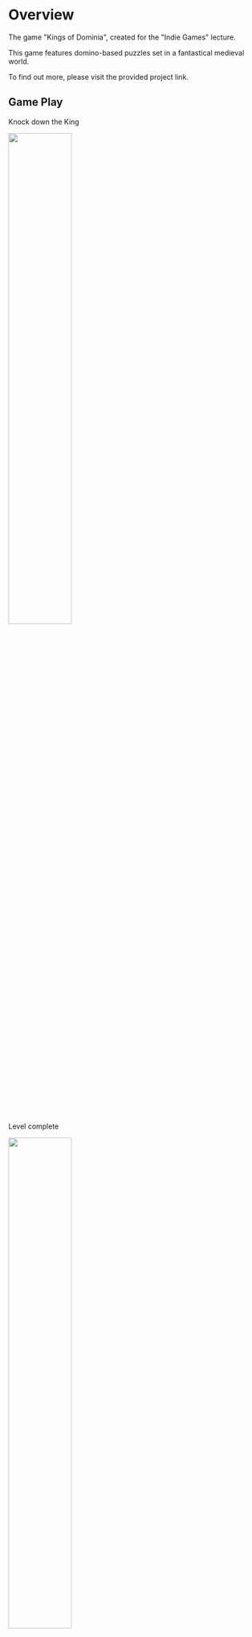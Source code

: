 # Overview
The game "Kings of Dominia", created for the "Indie Games" lecture.

This game features domino-based puzzles set in a fantastical medieval world. 

To find out more, please visit the provided project link.

## Game Play

Knock down the King

<img src="https://user-images.githubusercontent.com/34072813/150656674-f44be52a-3049-4a81-89ce-4c07fdfea259.PNG" width=50% height=50%>


Level complete

<img src="https://user-images.githubusercontent.com/34072813/150656810-da3e8283-a2af-45f2-a70b-3e501fa6e271.PNG" width=50% height=50%>


Draw a line, along which dominoes are placed

<img src="https://user-images.githubusercontent.com/34072813/150656839-f9da6f0e-d027-44fa-8504-8c2329c3118e.PNG" width=50% height=50%>


Drawing finished

<img src="https://user-images.githubusercontent.com/34072813/150656849-f07699d0-6cfb-4da6-900c-086126a2a96f.PNG" width=50% height=50%>


Upgrade dominoes

<img src="https://user-images.githubusercontent.com/34072813/150656854-5256a913-d4e0-47b8-b7dd-3697e7f61ae7.PNG" width=50% height=50%>


Fire the cannon

<img src="https://user-images.githubusercontent.com/34072813/150656860-95d371cc-d8f5-44be-bdac-7aef0043b09c.PNG" width=50% height=50%>


UI overview

<img src="https://user-images.githubusercontent.com/34072813/150656868-80855f33-7045-4a8d-9352-16098309a4d6.PNG" width=50% height=50%>



## Trailer
[<img src="https://img.youtube.com/vi/cMFjXeLQtOw/maxresdefault.jpg" width="60%">](https://youtu.be/cMFjXeLQtOw)

